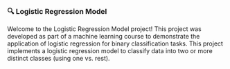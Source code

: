 ### 🔍 Logistic Regression Model
Welcome to the Logistic Regression Model project! This project was developed as part of a machine learning course to demonstrate the application of logistic regression for binary classification tasks.
This project implements a logistic regression model to classify data into two or more distinct classes (using one vs. rest).
